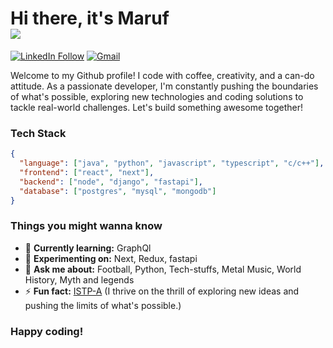 
# Hi there, it's Maruf <br>   <img src="https://repository-images.githubusercontent.com/462900780/0a10af70-6cbf-46df-9071-0ff586a3b1d6">

[![LinkedIn Follow](https://img.shields.io/badge/%20-Follow-000000?color=0b0b0b&labelColor=333333&logo=linkedin&logoColor=f5f7fe)](https://www.linkedin.com/in/maruf-hossain-2633951bb/)
[![Gmail](https://img.shields.io/badge/%20-Send%20Mail-000000?color=0b0b0b&labelColor=333333&logo=gmail&logoColor=f5f7fe)](mailto:marufpulok98@gmail.com?subject=From%20GitHub&&body=Hi,%20there.%20Found%20you%20on%20GitHub!%20Let's%20talk%20about...)

Welcome to my Github profile! I code with coffee, creativity, and a can-do attitude. As a passionate developer, I'm constantly pushing the boundaries of what's possible, exploring new technologies and coding solutions to tackle real-world challenges. Let's build something awesome together!


### Tech Stack

```json
{
  "language": ["java", "python", "javascript", "typescript", "c/c++"],
  "frontend": ["react", "next"],
  "backend": ["node", "django", "fastapi"],
  "database": ["postgres", "mysql", "mongodb"]
}
```


### Things you might wanna know

<!-- - 🔭 **Currently working on:** ... -->
- 🌱 **Currently learning:** GraphQl
- 🧪 **Experimenting on:** Next, Redux, fastapi
- 💬 **Ask me about:** Football, Python, Tech-stuffs, Metal Music, World History, Myth and legends
- ⚡ **Fun fact:** [ISTP-A](https://www.16personalities.com/istp-personality) (I thrive on the thrill of exploring new ideas and pushing the limits of what's possible.)


### Happy coding!
